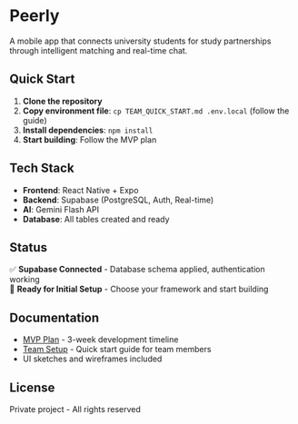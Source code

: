 # Peerly

A mobile app that connects university students for study partnerships through intelligent matching and real-time chat.

## Quick Start

1. **Clone the repository**
2. **Copy environment file**: `cp TEAM_QUICK_START.md .env.local` (follow the guide)
3. **Install dependencies**: `npm install`
4. **Start building**: Follow the MVP plan

## Tech Stack

- **Frontend**: React Native + Expo
- **Backend**: Supabase (PostgreSQL, Auth, Real-time)
- **AI**: Gemini Flash API
- **Database**: All tables created and ready

## Status

✅ **Supabase Connected** - Database schema applied, authentication working  
🚧 **Ready for Initial Setup** - Choose your framework and start building

## Documentation

- [MVP Plan](./docs/peerly-mobile-mvp.plan.md) - 3-week development timeline
- [Team Setup](./docs/TEAM_QUICK_START.md) - Quick start guide for team members
- UI sketches and wireframes included

## License

Private project - All rights reserved